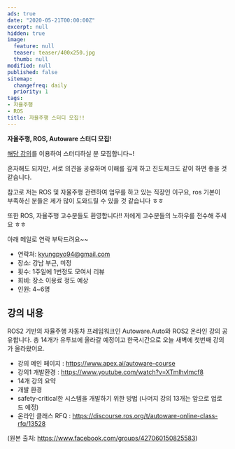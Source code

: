 ```yaml
---
ads: true
date: "2020-05-21T00:00:00Z"
excerpt: null
hidden: true
image:
  feature: null
  teaser: teaser/400x250.jpg
  thumb: null
modified: null
published: false
sitemap:
  changefreq: daily
  priority: 1
tags:
- 자율주행
- ROS
title: 자율주행 스터디 모집!!
---
```


**자율주행, ROS, Autoware 스터디 모집!**


[해당 강의](https://www.apex.ai/autoware-course)를 이용하여 스터디하실 분 모집합니다~!

혼자해도 되지만, 서로 의견을 공유하며 이해를 깊게 하고 진도체크도 같이 하면 좋을 것 같습니다.

참고로 저는 ROS 및 자율주행 관련하여 업무를 하고 있는 직장인 이구요, ros 기본이 부족하신 분들은 제가 많이 도와드릴 수 있을 것 같습니다 ㅎㅎ

또한 ROS, 자율주행 고수분들도 환영합니다!! 저에게 고수분들의 노하우를 전수해 주세요 ㅎㅎ

아래 메일로 연락 부탁드려요~~

* 연락처: kyungpyo94@gmail.com
* 장소: 강남 부근, 미정
* 횟수: 1주일에 1번정도 모여서 리뷰
* 회비: 장소 이용료 정도 예상
* 인원: 4~6명

## 강의 내용

ROS2 기반의 자율주행 자동차 프레임워크인 Autoware.Auto와 ROS2 온라인 강의 공유합니다. 총 14개가 유투브에 올라갈 예정이고 한국시간으로 오늘 새벽에 첫번째 강의가 올라왔어요.
- 강의 메인 페이지 : https://www.apex.ai/autoware-course
- 강의1 개발환경 : https://www.youtube.com/watch?v=XTmlhvlmcf8
- 14개 강의 요약
- 개발 환경
- safety-critical한 시스템을 개발하기 위한 방법
(나머지 강의 13개는 앞으로 업로드 예정)
- 온라인 클래스 RFQ : https://discourse.ros.org/t/autoware-online-class-rfq/13528

(원본 출처: https://www.facebook.com/groups/427060150825583)
